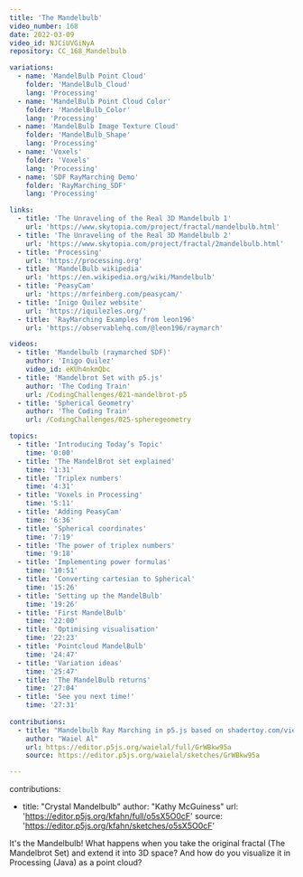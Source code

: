 ```yaml
---
title: 'The Mandelbulb'
video_number: 168
date: 2022-03-09
video_id: NJCiUVGiNyA
repository: CC_168_Mandelbulb

variations:
  - name: 'MandelBulb Point Cloud'
    folder: 'MandelBulb_Cloud'
    lang: 'Processing'
  - name: 'MandelBulb Point Cloud Color'
    folder: 'MandelBulb_Color'
    lang: 'Processing'
  - name: 'MandelBulb Image Texture Cloud'
    folder: 'MandelBulb_Shape'
    lang: 'Processing'
  - name: 'Voxels'
    folder: 'Voxels'
    lang: 'Processing'
  - name: 'SDF RayMarching Demo'
    folder: 'RayMarching_SDF'
    lang: 'Processing'

links:
  - title: 'The Unraveling of the Real 3D Mandelbulb 1'
    url: 'https://www.skytopia.com/project/fractal/mandelbulb.html'
  - title: 'The Unraveling of the Real 3D Mandelbulb 2'
    url: 'https://www.skytopia.com/project/fractal/2mandelbulb.html'
  - title: 'Processing'
    url: 'https://processing.org'
  - title: 'MandelBulb wikipedia'
    url: 'https://en.wikipedia.org/wiki/Mandelbulb'
  - title: 'PeasyCam'
    url: 'https://mrfeinberg.com/peasycam/'
  - title: 'Inigo Quilez website'
    url: 'https://iquilezles.org/'
  - title: 'RayMarching Examples from leon196'
    url: 'https://observablehq.com/@leon196/raymarch'

videos:
  - title: 'Mandelbulb (raymarched SDF)'
    author: 'Inigo Quilez'
    video_id: eKUh4nkmQbc
  - title: 'Mandelbrot Set with p5.js'
    author: 'The Coding Train'
    url: /CodingChallenges/021-mandelbrot-p5
  - title: 'Spherical Geometry'
    author: 'The Coding Train'
    url: /CodingChallenges/025-spheregeometry

topics:
  - title: 'Introducing Today’s Topic'
    time: '0:00'
  - title: 'The MandelBrot set explained'
    time: '1:31'
  - title: 'Triplex numbers'
    time: '4:31'
  - title: 'Voxels in Processing'
    time: '5:11'
  - title: 'Adding PeasyCam'
    time: '6:36'
  - title: 'Spherical coordinates'
    time: '7:19'
  - title: 'The power of triplex numbers'
    time: '9:18'
  - title: 'Implementing power formulas'
    time: '10:51'
  - title: 'Converting cartesian to Spherical'
    time: '15:26'
  - title: 'Setting up the MandelBulb'
    time: '19:26'
  - title: 'First MandelBulb'
    time: '22:00'
  - title: 'Optimising visualisation'
    time: '22:23'
  - title: 'Pointcloud MandelBulb'
    time: '24:47'
  - title: 'Variation ideas'
    time: '25:47'
  - title: 'The MandelBulb returns'
    time: '27:04'
  - title: 'See you next time!'
    time: '27:31'
    
contributions:
  - title: "Mandelbulb Ray Marching in p5.js based on shadertoy.com/view/wdjGWR"
    author: "Waiel Al"
    url: https://editor.p5js.org/waielal/full/GrWBkw95a
    source: https://editor.p5js.org/waielal/sketches/GrWBkw95a

---
```


contributions:
  - title: "Crystal Mandelbulb"
    author: "Kathy McGuiness"
    url: 'https://editor.p5js.org/kfahn/full/o5sX5O0cF'
    source: 'https://editor.p5js.org/kfahn/sketches/o5sX5O0cF'
    
    
It's the Mandelbulb! What happens when you take the original fractal (The Mandelbrot Set) and extend it into 3D space? And how do you visualize it in Processing (Java) as a point cloud?
